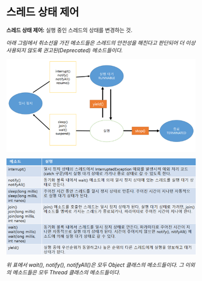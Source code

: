 <h1>스레드 상태 제어</h1>
<strong>스레드 상태 제어:</strong> 실행 중인 스레드의 상태를 변경하는 것.

*아래 그림에서 취소선을 가진 메소드들은 스레드의 안전성을 해친다고 판단되어 더 이상 사용되지 않도록 권고된(Deprecated) 메소드들이다.*

![diagram](image/StateControlDiagram.png)

![table](image/StateControlTable.png)

*위 표에서 wait(), notify(), notifyAll()은 모두 Object 클래스의 메소드들이다. 그 이외의 메소드들은 모두 Thread 클래스의 메소드들이다.*